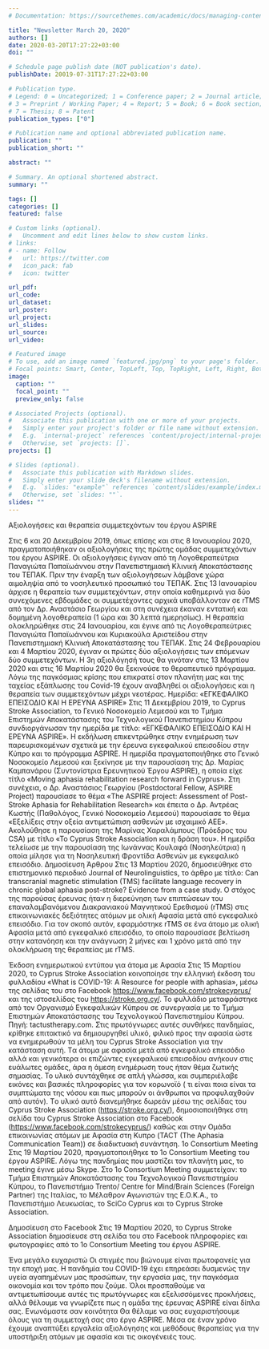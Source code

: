 ```yaml
---
# Documentation: https://sourcethemes.com/academic/docs/managing-content/

title: "Newsletter March 20, 2020"
authors: []
date: 2020-03-20T17:27:22+03:00
doi: ""

# Schedule page publish date (NOT publication's date).
publishDate: 20019-07-31T17:27:22+03:00

# Publication type.
# Legend: 0 = Uncategorized; 1 = Conference paper; 2 = Journal article;
# 3 = Preprint / Working Paper; 4 = Report; 5 = Book; 6 = Book section;
# 7 = Thesis; 8 = Patent
publication_types: ["0"]

# Publication name and optional abbreviated publication name.
publication: ""
publication_short: ""

abstract: ""

# Summary. An optional shortened abstract.
summary: ""

tags: []
categories: []
featured: false

# Custom links (optional).
#   Uncomment and edit lines below to show custom links.
# links:
# - name: Follow
#   url: https://twitter.com
#   icon_pack: fab
#   icon: twitter

url_pdf:
url_code:
url_dataset:
url_poster:
url_project:
url_slides:
url_source:
url_video:

# Featured image
# To use, add an image named `featured.jpg/png` to your page's folder. 
# Focal points: Smart, Center, TopLeft, Top, TopRight, Left, Right, BottomLeft, Bottom, BottomRight.
image:
  caption: ""
  focal_point: ""
  preview_only: false

# Associated Projects (optional).
#   Associate this publication with one or more of your projects.
#   Simply enter your project's folder or file name without extension.
#   E.g. `internal-project` references `content/project/internal-project/index.md`.
#   Otherwise, set `projects: []`.
projects: []

# Slides (optional).
#   Associate this publication with Markdown slides.
#   Simply enter your slide deck's filename without extension.
#   E.g. `slides: "example"` references `content/slides/example/index.md`.
#   Otherwise, set `slides: ""`.
slides: ""
---
```

Αξιολογήσεις και θεραπεία συμμετεχόντων του έργου ASPIRE

Στις 6 και 20 Δεκεμβρίου 2019, όπως επίσης και στις 8 Ιανουαρίου 2020, πραγματοποιήθηκαν οι αξιολογήσεις της πρώτης ομάδας συμμετεχόντων του έργου ASPIRE. Οι αξιολογήσεις έγιναν από τη Λογοθεραπεύτρια Παναγιώτα Παπαϊωάννου στην Πανεπιστημιακή Κλινική Αποκατάστασης του ΤΕΠΑΚ. Πριν την έναρξη των αξιολογήσεων λάμβανε χώρα αιμοληψία από το νοσηλευτικό προσωπικό του ΤΕΠΑΚ. Στις 13 Ιανουαρίου άρχισε η θεραπεία των συμμετεχόντων, στην οποία καθημερινά για δύο συνεχόμενες εβδομάδες οι συμμετέχοντες αρχικά υποβάλλονταν σε rTMS από τον Δρ. Αναστάσιο Γεωργίου και στη συνέχεια έκαναν εντατική και δομημένη λογοθεραπεία (1 ώρα και 30 λεπτά ημερησίως). Η θεραπεία ολοκληρώθηκε στις 24 Ιανουαρίου, και έγινε από τις Λογοθεραπεύτριες Παναγιώτα Παπαϊωάννου και Κυριακούλα Αριστείδου στην Πανεπιστημιακή Κλινική Αποκατάστασης του ΤΕΠΑΚ. 
Στις 24 Φεβρουαρίου και 4 Μαρτίου 2020, έγιναν οι πρώτες δύο αξιολογήσεις των επόμενων δύο συμμετεχόντων. Η 3η αξιολόγησή τους θα γινόταν στις 13 Μαρτίου 2020 και στις 16 Μαρτίου 2020 θα ξεκινούσε το θεραπευτικό πρόγραμμα. Λόγω της παγκόσμιας κρίσης που επικρατεί στον πλανήτη μας και της ταχείας εξάπλωσης του Covid-19 έχουν αναβληθεί οι αξιολογήσεις και η θεραπεία των συμμετεχόντων μέχρι νεοτέρας.
Ημερίδα: «ΕΓΚΕΦΑΛΙΚΟ ΕΠΕΙΣΟΔΙΟ ΚΑΙ Η ΕΡΕΥΝΑ ASPIRE»
Στις 11 Δεκεμβρίου 2019, το Cyprus Stroke Association, το Γενικό Νοσοκομείο Λεμεσού και το Τμήμα Επιστημών Αποκατάστασης του Τεχνολογικού Πανεπιστημίου Κύπρου συνδιοργάνωσαν την ημερίδα με τίτλο: «ΕΓΚΕΦΑΛΙΚΟ ΕΠΕΙΣΟΔΙΟ ΚΑΙ Η ΕΡΕΥΝΑ ASPIRE». Η εκδήλωση επικεντρώθηκε στην ενημέρωση των παρευρισκομένων σχετικά με την έρευνα εγκεφαλικού επεισοδίου στην Κύπρο και το πρόγραμμα ASPIRE. Η ημερίδα πραγματοποιήθηκε στο Γενικό Νοσοκομείο Λεμεσού και ξεκίνησε με την παρουσίαση της Δρ. Μαρίας Καμπανάρου (Συντονίστρια Ερευνητικού Έργου ASPIRE), η οποία είχε τίτλο «Moving aphasia rehabilitation research forward in Cyprus». Στη συνέχεια, ο Δρ. Αναστάσιος Γεωργίου (Postdoctoral Fellow, ASPIRE Project) παρουσίασε το θέμα «The ASPIRE project: Assessment of Post-Stroke Aphasia for Rehabilitation Research» και έπειτα ο Δρ. Αντρέας Κωστής (Παθολόγος, Γενικό Νοσοκομείο Λεμεσού) παρουσίασε το θέμα «Εξελίξεις στην οξεία αντιμετώπιση ασθενών με ισχαιμικό ΑΕΕ». Ακολούθησε η παρουσίαση της Μαρίνας Χαραλάμπους (Πρόεδρος του CSA) με τίτλο «Το Cyprus Stroke Association και η δράση του». Η ημερίδα τελείωσε με την παρουσίαση της Ιωνάννας Κουλαφά (Νοσηλεύτρια) η οποία μίλησε για τη Νοσηλευτική Φροντίδα Ασθενών με εγκεφαλικό επεισόδιο.
Δημοσίευση Άρθρου
Στις 13 Μαρτίου 2020, δημοσιεύθηκε στο επιστημονικό περιοδικό Journal of Neurolinguistics, το άρθρο με τίτλο: Can transcranial magnetic stimulation (TMS) facilitate language recovery in chronic global aphasia post-stroke? Evidence from a case study. Ο στόχος της παρούσας έρευνας ήταν η διερεύνηση των επιπτώσεων του επαναλαμβανόμενου Διακρανιακού Μαγνητικού Ερεθισμού (rTMS) στις επικοινωνιακές δεξιότητες ατόμων με ολική Αφασία μετά από εγκεφαλικό επεισόδιο. Για τον σκοπό αυτόν, εφαρμόστηκε rTMS σε ένα άτομο με ολική Αφασία μετά από εγκεφαλικό επεισόδιο, το οποίο παρουσίασε βελτίωση στην κατανόηση και την ανάγνωση 2 μήνες και 1 χρόνο μετά από την ολοκλήρωση της θεραπείας με rTMS.

Έκδοση ενημερωτικού εντύπου για άτομα με Αφασία
Στις 15 Μαρτίου 2020, το Cyprus Stroke Association κοινοποίησε την ελληνική έκδοση του φυλλαδίου «What is COVID-19: A Resource for people with aphasia», μέσω της σελίδας του στο Facebook https://www.facebook.com/strokecyprus/ και της ιστοσελίδας του https://stroke.org.cy/. Το φυλλάδιο μεταφράστηκε από τον Οργανισμό Εγκεφαλικών Κύπρου σε συνεργασία με το Τμήμα Επιστημών Αποκατάστασης του Τεχνολογικού Πανεπιστημίου Κύπρου. Πηγή: tactustherapy.com. Στις πρωτόγνωρες αυτές συνθήκες πανδημίας, κρίθηκε επιτακτικό να δημιουργηθεί υλικό, φιλικό προς την αφασία ώστε να ενημερωθούν τα μέλη του Cyprus Stroke Association για την κατάσταση αυτή. Tα άτομα με αφασία μετά από εγκεφαλικό επεισόδιο αλλά και γενικότερα οι επιζώντες εγκεφαλικού επεισοδίου ανήκουν στις ευάλωτες ομάδες, άρα η άμεση ενημέρωση τους ήταν θέμα ζωτικής σημασίας. Το υλικό συντάχθηκε σε απλή γλώσσα, και συμπεριέλαβε εικόνες και βασικές πληροφορίες για τον κορωνοϊό ( τι είναι ποια είναι τα συμπτώματα της νόσου και πως μπορούν οι άνθρωποι να  προφυλαχθούν από αυτόν). Tο υλικό αυτό διανεμήθηκε δωρεάν μέσω της σελίδας του Cyprus Stroke Association (https://stroke.org.cy/), δημοσιοποιήθηκε στη σελίδα του Cyprus Stroke Association στο Facebook (https://www.facebook.com/strokecyprus/) καθώς και στην Ομάδα επικοινωνίας ατόμων με Αφασία στη Κυπρο (TACT (The Aphasia Communication Team)) σε διαδικτυακή συνάντηση.
1ο Consortium Meeting
Στις 19 Μαρτίου 2020, πραγματοποιήθηκε το 1ο Consortium Meeting του έργου ASPIRE. Λόγω της πανδημίας που μαστίζει τον πλανήτη μας, το meeting έγινε μέσω Skype. Στο 1ο Consortium Meeting συμμετείχαν: το Τμήμα Επιστημών Αποκατάστασης του Τεχνολογικού Πανεπιστημίου Κύπρου, το Πανεπιστήμιο Trento/ Centre for Mind/Brain Sciences (Foreign Partner) της Ιταλίας, το Μέλαθρον Αγωνιστών της Ε.Ο.Κ.Α., το Πανεπιστήμιο Λευκωσίας, το SciCo Cyprus και το Cyprus Stroke Association.

Δημοσίευση στο Facebook
Στις 19 Μαρτίου 2020, το Cyprus Stroke Association δημοσίευσε στη σελίδα του στο Facebook πληροφορίες και φωτογραφίες από το 1ο Consortium Meeting του έργου ASPIRE. 
 
Ένα μεγάλο ευχαριστώ
Οι στιγμές που βιώνουμε είναι πρωτοφανείς για την εποχή μας. Η πανδημία του COVID-19 έχει επηρεάσει δυσμενώς την υγεία αγαπημένων μας προσώπων, την εργασία μας, την παγκόσμια οικονομία και τον τρόπο που ζούμε. Όλοι προσπαθούμε να αντιμετωπίσουμε αυτές τις πρωτόγνωρες και εξελισσόμενες προκλήσεις, αλλά θέλουμε να γνωρίζετε πως η ομάδα της έρευνας ASPIRE είναι δίπλα σας. 
Ενωνόμαστε σαν κοινότητα
Θα θέλαμε να σας ευχαριστήσουμε όλους για τη συμμετοχή σας στο έργο ASPIRE. Μέσα σε έναν χρόνο έχουμε αναπτύξει εργαλεία αξιολόγησης και μεθόδους θεραπείας για την υποστήριξη ατόμων με αφασία και τις οικογένειές τους. 

